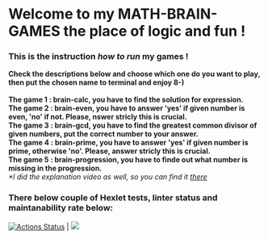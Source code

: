 # Welcome to my **MATH-BRAIN-GAMES** the place of logic and fun !

### This is the instruction *how to run* my games ! 
**Check the descriptions below and choose which one do you want to play, then put the chosen name to terminal and enjoy 8-)** \
\
**The game 1 : brain-calc, you have to find the solution for expression.** \
**The game 2 : brain-even, you have to answer 'yes' if given number is even, 'no' if not. Please, nswer stricly this is crucial.** \
**The game 3 : brain-gcd, you have to find the greatest common divisor of given numbers, put the correct number to your answer.** \
**The game 4 : brain-prime, you have to answer 'yes' if given number is prime, otherwise 'no'. Please, answer stricly this is crucial.** \
**The game 5 : brain-progression, you have to finde out what number is missing in the progression.** \
_*I did the explanation video as well, so you can find it [there](https://asciinema.org/a/B6ckGGd79knKtvQxssrm0CeUe)_

### There below couple of Hexlet tests, linter status and maintanability rate below:

[![Actions Status](https://github.com/nesquick017/frontend-project-44/workflows/hexlet-check/badge.svg)](https://github.com/nesquick017/frontend-project-44/actions) | <a href="https://codeclimate.com/github/nesquick017/frontend-project-44/maintainability"><img src="https://api.codeclimate.com/v1/badges/8a70e8731d875bca351f/maintainability" /></a>
